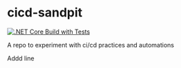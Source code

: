 # cicd-sandpit

[![.NET Core Build with Tests](https://github.com/dneimke/cicd-sandpit/actions/workflows/main.yml/badge.svg)](https://github.com/dneimke/cicd-sandpit/actions/workflows/main.yml)

A repo to experiment with ci/cd practices and automations

Addd line
